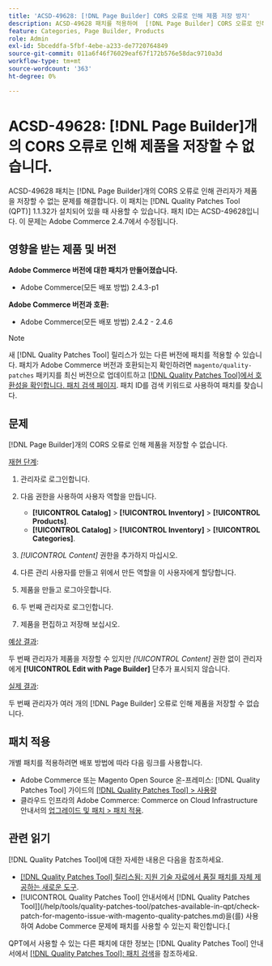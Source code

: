 ```yaml
---
title: 'ACSD-49628: [!DNL Page Builder] CORS 오류로 인해 제품 저장 방지'
description: ACSD-49628 패치를 적용하여  [!DNL Page Builder] CORS 오류로 인해 제품 저장이 되지 않는 Adobe Commerce 문제를 해결합니다.
feature: Categories, Page Builder, Products
role: Admin
exl-id: 5bceddfa-5fbf-4ebe-a233-de7720764849
source-git-commit: 011a6f46f76029eaf67f172b576e58dac9710a3d
workflow-type: tm+mt
source-wordcount: '363'
ht-degree: 0%

---
```


# ACSD-49628: [!DNL Page Builder]개의 CORS 오류로 인해 제품을 저장할 수 없습니다.

ACSD-49628 패치는 [!DNL Page Builder]개의 CORS 오류로 인해 관리자가 제품을 저장할 수 없는 문제를 해결합니다. 이 패치는 [!DNL Quality Patches Tool (QPT)] 1.1.32가 설치되어 있을 때 사용할 수 있습니다. 패치 ID는 ACSD-49628입니다. 이 문제는 Adobe Commerce 2.4.7에서 수정됩니다.

## 영향을 받는 제품 및 버전

**Adobe Commerce 버전에 대한 패치가 만들어졌습니다.**

* Adobe Commerce(모든 배포 방법) 2.4.3-p1

**Adobe Commerce 버전과 호환:**

* Adobe Commerce(모든 배포 방법) 2.4.2 - 2.4.6

>[!NOTE]
>
>새 [!DNL Quality Patches Tool] 릴리스가 있는 다른 버전에 패치를 적용할 수 있습니다. 패치가 Adobe Commerce 버전과 호환되는지 확인하려면 `magento/quality-patches` 패키지를 최신 버전으로 업데이트하고 [[!DNL Quality Patches Tool]에서 호환성을 확인합니다. 패치 검색 페이지](https://experienceleague.adobe.com/tools/commerce-quality-patches/index.html). 패치 ID를 검색 키워드로 사용하여 패치를 찾습니다.

## 문제

[!DNL Page Builder]개의 CORS 오류로 인해 제품을 저장할 수 없습니다.

<u>재현 단계</u>:

1. 관리자로 로그인합니다.
1. 다음 권한을 사용하여 사용자 역할을 만듭니다.

   * **[!UICONTROL Catalog]** > **[!UICONTROL Inventory]** > **[!UICONTROL Products]**.
   * **[!UICONTROL Catalog]** > **[!UICONTROL Inventory]** > **[!UICONTROL Categories]**.

1. *[!UICONTROL Content]* 권한을 추가하지 마십시오.
1. 다른 관리 사용자를 만들고 위에서 만든 역할을 이 사용자에게 할당합니다.
1. 제품을 만들고 로그아웃합니다.
1. 두 번째 관리자로 로그인합니다.
1. 제품을 편집하고 저장해 보십시오.

<u>예상 결과</u>:

두 번째 관리자가 제품을 저장할 수 있지만 *[!UICONTROL Content]* 권한 없이 관리자에게 **[!UICONTROL Edit with Page Builder]** 단추가 표시되지 않습니다.

<u>실제 결과</u>:

두 번째 관리자가 여러 개의 [!DNL Page Builder] 오류로 인해 제품을 저장할 수 없습니다.

## 패치 적용

개별 패치를 적용하려면 배포 방법에 따라 다음 링크를 사용합니다.

* Adobe Commerce 또는 Magento Open Source 온-프레미스: [!DNL Quality Patches Tool] 가이드의 [[!DNL Quality Patches Tool] > 사용량](/help/tools/quality-patches-tool/usage.md)
* 클라우드 인프라의 Adobe Commerce: Commerce on Cloud Infrastructure 안내서의 [업그레이드 및 패치 > 패치 적용](https://experienceleague.adobe.com/docs/commerce-cloud-service/user-guide/develop/upgrade/apply-patches.html).

## 관련 읽기

[!DNL Quality Patches Tool]에 대한 자세한 내용은 다음을 참조하세요.

* [[!DNL Quality Patches Tool] 릴리스됨: 지원 기술 자료에서 품질 패치를 자체 제공하는 새로운 도구](https://experienceleague.adobe.com/en/docs/commerce-operations/tools/quality-patches-tool/quality-patches-tool-to-self-serve-quality-patches).
* [!UICONTROL Quality Patches Tool] 안내서에서  [!DNL Quality Patches Tool]](/help/tools/quality-patches-tool/patches-available-in-qpt/check-patch-for-magento-issue-with-magento-quality-patches.md)을(를) 사용하여 Adobe Commerce 문제에 패치를 사용할 수 있는지 확인합니다.[


QPT에서 사용할 수 있는 다른 패치에 대한 정보는 [!DNL Quality Patches Tool] 안내서에서 [[!DNL Quality Patches Tool]: 패치 검색](https://experienceleague.adobe.com/tools/commerce-quality-patches/index.html)을 참조하세요.
